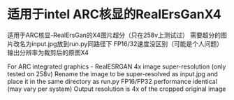 # 适用于intel ARC核显的RealErsGanX4
适用于ARC核显-RealErsGan的X4图片超分（只在258v上测试过）
需要超分的图片改名为input.jpg放到run.py同路径下
FP16/32速度没区别（可能是个人问题）
输出分辨率为裁剪后的原图X4


For ARC integrated graphics - RealESRGAN 4x image super-resolution (only tested on 258v)
Rename the image to be super-resolved as input.jpg and place it in the same directory as run.py
FP16/FP32 performance identical (may vary per system)
Output resolution is 4x of the cropped original image

